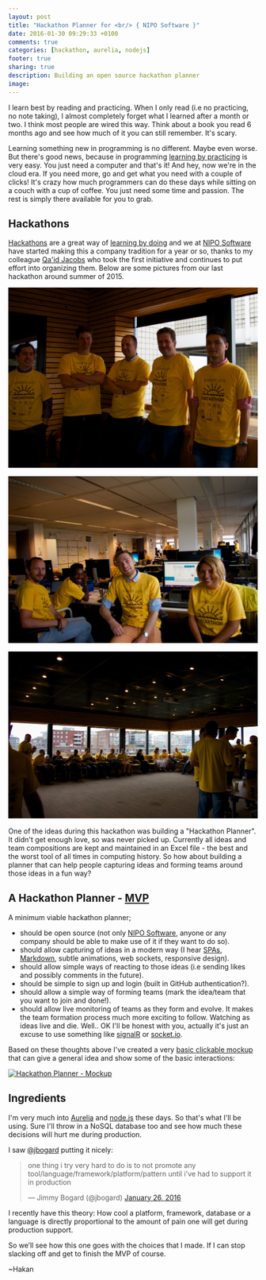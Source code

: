 ```yaml
---
layout: post
title: "Hackathon Planner for <br/> { NIPO Software }"
date: 2016-01-30 09:29:33 +0100
comments: true
categories: [hackathon, aurelia, nodejs]
footer: true
sharing: true
description: Building an open source hackathon planner
image:
---
```


I learn best by reading and practicing. When I only read (i.e no practicing, no note taking), I almost completely forget what I learned after a month or two. I think most people are wired this way. Think about a book you read 6 months ago and see how much of it you can still remember. It's scary.

Learning something new in programming is no different. Maybe even worse. But there's good news, because in programming [learning by practicing](http://jamesclear.com/learning-vs-practicing) is very easy. You just need a computer and that's it! And hey, now we're in the cloud era. If you need more, go and get what you need with a couple of clicks! It's crazy how much programmers can do these days while sitting on a couch with a cup of coffee. You just need some time and passion. The rest is simply there available for you to grab.

## Hackathons

[Hackathons](https://en.wikipedia.org/wiki/Hackathon) are a great way of [learning by doing](http://news.uchicago.edu/article/2015/04/29/learning-doing-helps-students-perform-better-science) and we at [NIPO Software](http://niposoftware.com/) have started making this a company tradition for a year or so, thanks to my colleague [Qa'id Jacobs](https://twitter.com/qaidj) who took the first initiative and continues to put effort into organizing them. Below are some pictures from our last hackathon around summer of 2015.

![NIPO Software Summer 2015 Hackathon 1](/assets/Hackathon_Planner/Hackathon_NIPO_1.jpg)

![NIPO Software Summer 2015 Hackathon 2](/assets/Hackathon_Planner/Hackathon_NIPO_2.jpg)

![NIPO Software Summer 2015 Hackathon 3](/assets/Hackathon_Planner/Hackathon_NIPO_3.jpg)

One of the ideas during this hackathon was building a "Hackathon Planner". It didn't get enough love, so was never picked up. Currently all ideas and team compositions are kept and maintained in an Excel file - the best and the worst tool of all times in computing history. So how about building a planner that can help people capturing ideas and forming teams around those ideas in a fun way?

## A Hackathon Planner - [MVP](https://en.wikipedia.org/wiki/Minimum_viable_product)

A minimum viable hackathon planner;

* should be open source (not only [NIPO Software](http://niposoftware.com/), anyone or any company should be able to make use of it if they want to do so).
* should allow capturing of ideas in a modern way (I hear [SPAs](https://en.wikipedia.org/wiki/Single-page_application), [Markdown](https://en.wikipedia.org/wiki/Markdown), subtle animations, web sockets, responsive design).
* should allow simple ways of reacting to those ideas (i.e sending likes and possibly comments in the future).
* should be simple to sign up and login (built in GitHub authentication?).
* should allow a simple way of forming teams (mark the idea/team that you want to join and done!).
* should allow live monitoring of teams as they form and evolve. It makes the team formation process much more exciting to follow. Watching as ideas live and die. Well.. OK I'll be honest with you, actually it's just an excuse to use something like [signalR](http://www.asp.net/signalr) or [socket.io](http://socket.io/).

Based on these thoughts above I've created a very [basic clickable mockup](https://hackathonplanner.mybalsamiq.com/projects/hackathonplanner/prototype/Hackathon+Ideas?key=461d3fd4697bd193977050ca80bdbe84a1383d22) that can give a general idea and show some of the basic interactions:

[![Hackathon Planner - Mockup](https://hackathonplanner.mybalsamiq.com/mockups/4089623.png)](https://hackathonplanner.mybalsamiq.com/projects/hackathonplanner/prototype/Hackathon+Ideas?key=461d3fd4697bd193977050ca80bdbe84a1383d22)

## Ingredients

I'm very much into [Aurelia](http://aurelia.io/) and [node.js](https://nodejs.org/) these days. So that's what I'll be using. Sure I'll throw in a NoSQL database too and see how much these decisions will hurt me during production.

I saw [@jbogard](https://twitter.com/jbogard/) putting it nicely:

<blockquote class="twitter-tweet" lang="en"><p lang="en" dir="ltr">one thing i try very hard to do is to not promote any tool/language/framework/platform/pattern until i&#39;ve had to support it in production</p>&mdash; Jimmy Bogard (@jbogard) <a href="https://twitter.com/jbogard/status/691992462483677184">January 26, 2016</a></blockquote> <script async src="//platform.twitter.com/widgets.js" charset="utf-8"></script>

I recently have this theory: How cool a platform, framework, database or a language is directly proportional to the amount of pain one will get during production support.

So we’ll see how this one goes with the choices that I made. If I can stop slacking off and get to finish the MVP of course.

~Hakan
